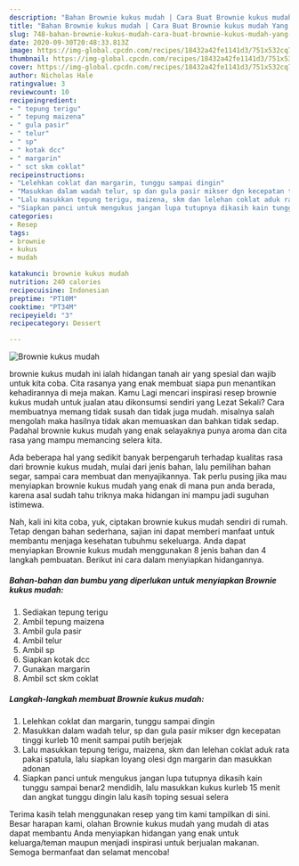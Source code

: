 ```yaml
---
description: "Bahan Brownie kukus mudah | Cara Buat Brownie kukus mudah Yang Lezat"
title: "Bahan Brownie kukus mudah | Cara Buat Brownie kukus mudah Yang Lezat"
slug: 748-bahan-brownie-kukus-mudah-cara-buat-brownie-kukus-mudah-yang-lezat
date: 2020-09-30T20:48:33.813Z
image: https://img-global.cpcdn.com/recipes/18432a42fe1141d3/751x532cq70/brownie-kukus-mudah-foto-resep-utama.jpg
thumbnail: https://img-global.cpcdn.com/recipes/18432a42fe1141d3/751x532cq70/brownie-kukus-mudah-foto-resep-utama.jpg
cover: https://img-global.cpcdn.com/recipes/18432a42fe1141d3/751x532cq70/brownie-kukus-mudah-foto-resep-utama.jpg
author: Nicholas Hale
ratingvalue: 3
reviewcount: 10
recipeingredient:
- " tepung terigu"
- " tepung maizena"
- " gula pasir"
- " telur"
- " sp"
- " kotak dcc"
- " margarin"
- " sct skm coklat"
recipeinstructions:
- "Lelehkan coklat dan margarin, tunggu sampai dingin"
- "Masukkan dalam wadah telur, sp dan gula pasir mikser dgn kecepatan tinggi kurleb 10 menit sampai putih berjejak"
- "Lalu masukkan tepung terigu, maizena, skm dan lelehan coklat aduk rata pakai spatula, lalu siapkan loyang olesi dgn margarin dan masukkan adonan"
- "Siapkan panci untuk mengukus jangan lupa tutupnya dikasih kain tunggu sampai benar2 mendidih, lalu masukkan kukus kurleb 15 menit dan angkat tunggu dingin lalu kasih toping sesuai selera"
categories:
- Resep
tags:
- brownie
- kukus
- mudah

katakunci: brownie kukus mudah 
nutrition: 240 calories
recipecuisine: Indonesian
preptime: "PT10M"
cooktime: "PT34M"
recipeyield: "3"
recipecategory: Dessert

---
```



![Brownie kukus mudah](https://img-global.cpcdn.com/recipes/18432a42fe1141d3/751x532cq70/brownie-kukus-mudah-foto-resep-utama.jpg)


brownie kukus mudah ini ialah hidangan tanah air yang spesial dan wajib untuk kita coba. Cita rasanya yang enak membuat siapa pun menantikan kehadirannya di meja makan.
Kamu Lagi mencari inspirasi resep brownie kukus mudah untuk jualan atau dikonsumsi sendiri yang Lezat Sekali? Cara membuatnya memang tidak susah dan tidak juga mudah. misalnya salah mengolah maka hasilnya tidak akan memuaskan dan bahkan tidak sedap. Padahal brownie kukus mudah yang enak selayaknya punya aroma dan cita rasa yang mampu memancing selera kita.

Ada beberapa hal yang sedikit banyak berpengaruh terhadap kualitas rasa dari brownie kukus mudah, mulai dari jenis bahan, lalu pemilihan bahan segar, sampai cara membuat dan menyajikannya. Tak perlu pusing jika mau menyiapkan brownie kukus mudah yang enak di mana pun anda berada, karena asal sudah tahu triknya maka hidangan ini mampu jadi suguhan istimewa.




Nah, kali ini kita coba, yuk, ciptakan brownie kukus mudah sendiri di rumah. Tetap dengan bahan sederhana, sajian ini dapat memberi manfaat untuk membantu menjaga kesehatan tubuhmu sekeluarga. Anda dapat menyiapkan Brownie kukus mudah menggunakan 8 jenis bahan dan 4 langkah pembuatan. Berikut ini cara dalam menyiapkan hidangannya.

<!--inarticleads1-->

##### Bahan-bahan dan bumbu yang diperlukan untuk menyiapkan Brownie kukus mudah:

1. Sediakan  tepung terigu
1. Ambil  tepung maizena
1. Ambil  gula pasir
1. Ambil  telur
1. Ambil  sp
1. Siapkan  kotak dcc
1. Gunakan  margarin
1. Ambil  sct skm coklat




<!--inarticleads2-->

##### Langkah-langkah membuat Brownie kukus mudah:

1. Lelehkan coklat dan margarin, tunggu sampai dingin
1. Masukkan dalam wadah telur, sp dan gula pasir mikser dgn kecepatan tinggi kurleb 10 menit sampai putih berjejak
1. Lalu masukkan tepung terigu, maizena, skm dan lelehan coklat aduk rata pakai spatula, lalu siapkan loyang olesi dgn margarin dan masukkan adonan
1. Siapkan panci untuk mengukus jangan lupa tutupnya dikasih kain tunggu sampai benar2 mendidih, lalu masukkan kukus kurleb 15 menit dan angkat tunggu dingin lalu kasih toping sesuai selera




Terima kasih telah menggunakan resep yang tim kami tampilkan di sini. Besar harapan kami, olahan Brownie kukus mudah yang mudah di atas dapat membantu Anda menyiapkan hidangan yang enak untuk keluarga/teman maupun menjadi inspirasi untuk berjualan makanan. Semoga bermanfaat dan selamat mencoba!
